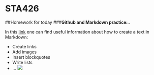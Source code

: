 # STA426
##Homework for today
###**Github and Markdown practice:**..

In this [link](http://www.markdowntutorial.com/) one can find useful information about how to create a text in Markdown:
* Create links
* Add images
* Insert blockquotes
* Write lists
* ...
![](http://lifehacker.com/5943320/what-is-markdown-and-why-is-it-better-for-my-to-do-lists-and-notes)
